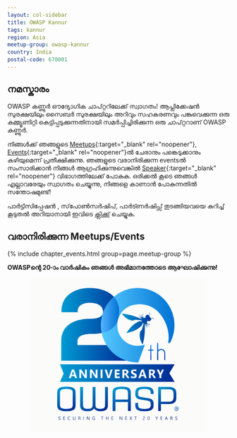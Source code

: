 ```yaml
---
layout: col-sidebar
title: OWASP Kannur
tags: kannur
region: Asia
meetup-group: owasp-kannur
country: India
postal-code: 670001
---
```



## നമസ്കാരം

OWASP കണ്ണൂർ ഔദ്യോഗിക ചാപ്റ്ററിലേക്ക് സ്വാഗതം! ആപ്ലിക്കേഷൻ സുരക്ഷയിലും സൈബർ സുരക്ഷയിലും അറിവും സഹകരണവും പങ്കുവെക്കുന്ന ഒരു കമ്മ്യൂണിറ്റി കെട്ടിപ്പടുക്കുന്നതിനായി സമർപ്പിച്ചിരിക്കുന്ന ഒരു ചാപ്റ്ററാണ് OWASP കണ്ണൂർ.

നിങ്ങൾക്ക് ഞങ്ങളുടെ [Meetups](https://www.meetup.com/owasp-kannur/){:target="_blank" rel="noopener"}, [Events](https://owasp.org/www-chapter-kannur/#div-events){:target="_blank" rel="noopener"}ൽ ചേരാനും പങ്കെടുക്കാനും കഴിയുമെന്ന് പ്രതീക്ഷിക്കുന്നു. ഞങ്ങളുടെ വരാനിരിക്കുന്ന eventsൽ സംസാരിക്കാൻ നിങ്ങൾ ആഗ്രഹിക്കുന്നുവെങ്കിൽ [Speaker](https://owasp.org/www-chapter-kannur/#div-speakers){:target="_blank" rel="noopener"} വിഭാഗത്തിലേക്ക് പോകുക.
ഒരിക്കൽ കൂടെ ഞങ്ങൾ എല്ലാവരേയും സ്വാഗതം ചെയ്യുന്നു, നിങ്ങളെ കാണാൻ പോകുന്നതിൽ സന്തോഷമുണ്ട്!

പാർട്ടിസിപ്പേഷൻ , സ്‌പോൺസർഷിപ്, പാർട്ണർഷിപ്സ് തുടങ്ങിയവയെ കുറിച്ച് കൂടുതൽ അറിയാനായി ഇവിടെ [ക്ലിക്ക്](main.md) ചെയ്യുക. 

വരാനിരിക്കുന്ന Meetups/Events  <!-- You should keep this section as it will populate your meetup events -->
---------------------
{% include chapter_events.html group=page.meetup-group %}

**OWASPന്റെ 20-ാം വാർഷികം ഞങ്ങൾ അഭിമാനത്തോടെ ആഘോഷിക്കുന്നു!**

<p align="center"> <img src="assets/images/OWASP_20th_Anniversary.jpg" width="400" height="350"></p>
